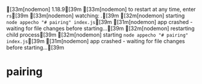 [33m[nodemon] 1.18.9[39m
[33m[nodemon] to restart at any time, enter `rs`[39m
[33m[nodemon] watching: *.*[39m
[32m[nodemon] starting `node appecho "# pairing" index.js`[39m
[31m[nodemon] app crashed - waiting for file changes before starting...[39m
[32m[nodemon] restarting child process[39m
[32m[nodemon] starting `node appecho "# pairing" index.js`[39m
[31m[nodemon] app crashed - waiting for file changes before starting...[39m
# pairing
